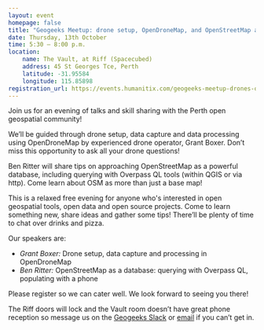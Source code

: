 ```yaml
---
layout: event
homepage: false
title: "Geogeeks Meetup: drone setup, OpenDroneMap, and OpenStreetMap as a database…"
date: Thursday, 13th October
time: 5:30 – 8:00 p.m.
location:
    name: The Vault, at Riff (Spacecubed)
    address: 45 St Georges Tce, Perth
    latitude: -31.95584
    longitude: 115.85898
registration_url: https://events.humanitix.com/geogeeks-meetup-drones-opendronemap-openstreetmap-as-database
---
```

Join us for an evening of talks and skill sharing with the Perth open geospatial community!

We’ll be guided through drone setup, data capture and data processing using OpenDroneMap by experienced drone operator, Grant Boxer.
Don’t miss this opportunity to ask all your drone questions!

Ben Ritter will share tips on approaching OpenStreetMap as a powerful database,
including querying with Overpass QL tools (within QGIS or via http).
Come learn about OSM as more than just a base map!

This is a relaxed free evening for anyone who's interested in open geospatial tools, open data and open source projects.
Come to learn something new, share ideas and gather some tips! There’ll be plenty of time to chat over drinks and pizza.

Our speakers are:

* *Grant Boxer:* Drone setup, data capture and processing in OpenDroneMap
* *Ben Ritter:* OpenStreetMap as a database: querying with Overpass QL, populating with a phone

Please register so we can cater well. We look forward to seeing you there!

The Riff doors will lock and the Vault room doesn’t have great phone reception
so message us on the [Geogeeks Slack](https://join.slack.com/t/geogeeks/shared_invite/zt-13fnotoqb-YkyMTmvwZEB_nDUis_30hw)
or [email](mailto:geogeeks.perth@gmail.com) if you can’t get in.

